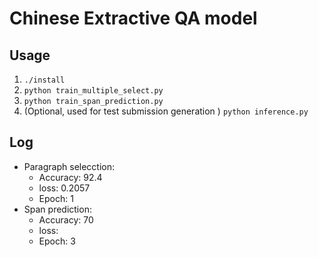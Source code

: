 # Chinese Extractive QA model

## Usage

1. ``./install``
2. ``python train_multiple_select.py``
3. ``python train_span_prediction.py``
4. (Optional, used for test submission generation )
   ``python inference.py``

## Log

* Paragraph selecction:
  * Accuracy: 92.4
  * loss: 0.2057
  * Epoch: 1
* Span prediction:
  * Accuracy: 70
  * loss:
  * Epoch: 3
